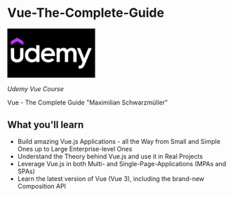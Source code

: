 # Vue-The-Complete-Guide

<img src="media/Udemy-Symbol.png" alt="drawing" width="200"/>

_Udemy Vue Course_

Vue - The Complete Guide "Maximilian Schwarzmüller"

## What you'll learn

- Build amazing Vue.js Applications - all the Way from Small and Simple Ones up to Large Enterprise-level Ones
- Understand the Theory behind Vue.js and use it in Real Projects
- Leverage Vue.js in both Multi- and Single-Page-Applications (MPAs and SPAs)
- Learn the latest version of Vue (Vue 3), including the brand-new Composition API
